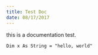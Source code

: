 ```yaml
---
title: Test Doc
date: 08/17/2017
---
```

this is a documentation test.

``` vbnet
Dim x As String = "hello, world"
```


